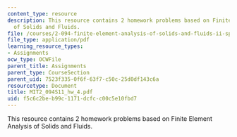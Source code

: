 ```yaml
---
content_type: resource
description: This resource contains 2 homework problems based on Finite Element Analysis
  of Solids and Fluids.
file: /courses/2-094-finite-element-analysis-of-solids-and-fluids-ii-spring-2011/f5c6c2beb99c1171dcfcc00c5e10fbd7_MIT2_094S11_hw_4.pdf
file_type: application/pdf
learning_resource_types:
- Assignments
ocw_type: OCWFile
parent_title: Assignments
parent_type: CourseSection
parent_uid: 7523f335-0f6f-63f7-c50c-25d0df143c6a
resourcetype: Document
title: MIT2_094S11_hw_4.pdf
uid: f5c6c2be-b99c-1171-dcfc-c00c5e10fbd7
---
```

This resource contains 2 homework problems based on Finite Element Analysis of Solids and Fluids.

